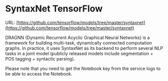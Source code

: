 # SyntaxNet TensorFlow

URL: [https://github.com/tensorflow/models/tree/master/syntaxnet](https://github.com/tensorflow/models/tree/master/syntaxnet)

DRAGNN (Dynamic Recurrent Acyclic Graphical Neural Networks) is a framework for building multi-task, dynamically connected computation graphs.
In practice, it uses SyntaxNet as its backend to perform several NLP tasks in a joint model (publicly released models include segmentation + POS tagging + syntactic parsing).

Please note that you need to get the Notebook key from the service logs to be able to access the Notebook.

